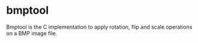 # bmptool
Bmptool is the C implementation to apply rotation, flip and scale operations on a BMP image file.
